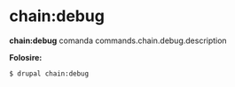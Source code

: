 # chain:debug
**chain:debug** comanda commands.chain.debug.description

**Folosire:**
```
$ drupal chain:debug 
```
